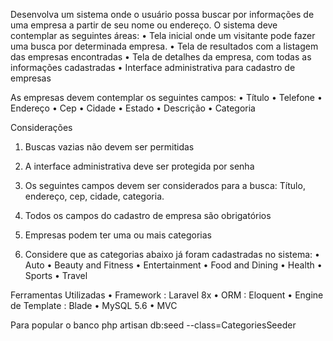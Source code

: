Desenvolva um sistema onde o usuário possa buscar por informações de uma
empresa a partir de seu nome ou endereço. O sistema deve contemplar as
seguintes áreas:
• Tela inicial onde um visitante pode fazer uma busca por determinada empresa.
• Tela de resultados com a listagem das empresas encontradas
• Tela de detalhes da empresa, com todas as informações cadastradas
• Interface administrativa para cadastro de empresas

As empresas devem contemplar os seguintes campos:
• Título
• Telefone
• Endereço
• Cep
• Cidade
• Estado
• Descrição
• Categoria

Considerações
1. Buscas vazias não devem ser permitidas
2. A interface administrativa deve ser protegida por senha
3. Os seguintes campos devem ser considerados para a busca: Título, endereço,
cep, cidade, categoria.
4. Todos os campos do cadastro de empresa são obrigatórios
5. Empresas podem ter uma ou mais categorias

6. Considere que as categorias abaixo já foram cadastradas no sistema:
• Auto
• Beauty and Fitness
• Entertainment
• Food and Dining
• Health
• Sports
• Travel

Ferramentas Utilizadas
• Framework : Laravel 8x
• ORM : Eloquent
• Engine de Template : Blade
• MySQL 5.6
• MVC

Para popular o banco
php artisan db:seed --class=CategoriesSeeder
